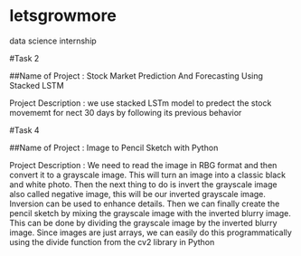 # letsgrowmore
data science internship

#Task 2

##Name of Project : Stock Market Prediction And Forecasting Using Stacked LSTM

Project Description : we use stacked LSTm model to predect the stock movememt for nect 30 days by following its previous behavior

#Task 4

##Name of Project : Image to Pencil Sketch with Python

Project Description : We need to read the image in RBG format and then convert it to a grayscale image. This will turn an image into a classic black and white photo. Then the next thing to do is invert the grayscale image also called negative image, this will be our inverted grayscale image. Inversion can be used to enhance details. Then we can finally create the pencil sketch by mixing the grayscale image with the inverted blurry image. This can be done by dividing the grayscale image by the inverted blurry image. Since images are just arrays, we can easily do this programmatically using the divide function from the cv2 library in Python
